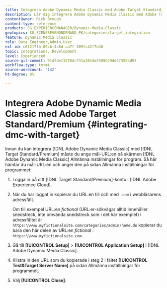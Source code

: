 ```yaml
---
title: Integrera Adobe Dynamic Media Classic med Adobe Target Standard/Premium
description: Lär dig integrera Adobe Dynamic Media Classic med Adobe Target Standard/Premium.
contentOwner: Rick Brough
content-type: reference
products: SG_EXPERIENCEMANAGER/Dynamic-Media-Classic
geptopics: SG_SCENESEVENONDEMAND_PK/categories/target_integration
feature: Dynamic Media Classic
role: Data Engineer,Admin,User
exl-id: c6f217fb-89cb-4c8d-aa7f-309fc42f7d46
topic: Integrations, Development
level: Experienced
source-git-commit: 914fde11270dc731a261da3305b29dd573584d93
workflow-type: tm+mt
source-wordcount: '142'
ht-degree: 0%

---
```


# Integrera Adobe Dynamic Media Classic med Adobe Target Standard/Premium {#integrating-dmc-with-target}

Innan du kan integrera [!DNL Adobe Dynamic Media Classic] med [!DNL Target Standard/Premium] måste du ange mål-URL:en på skärmen [!DNL Adobe Dynamic Media Classic] Allmänna inställningar för program. Så här hämtar du mål-URL:en och anger den på sidan Allmänna inställningar för programmet:

1. Logga in på ditt [!DNL Target Standard/Premium]-konto i [!DNL Adobe Experience Cloud].
1. När du har loggat in kopierar du URL:en till och med `.com` i webbläsarens adressfält.

   Om till exempel URL:en *fictional* (URL:er-sökvägar alltid innehåller snedstreck, inte omvända snedstreck som i det här exemplet) i adressfältet är `https:\\www.myfictionalsite.com/categories/admin/home.do` kopierar du bara den här delen av URL:en *fictional* : `https:\\www.myfictionalsite.com`.

1. Gå till **[!UICONTROL Setup]** > **[!UICONTROL Application Setup]** i [!DNL Adobe Dynamic Media Classic].
1. Klistra in den URL som du kopierade i steg 2 i fältet **[!UICONTROL Test&Target Server Name]** på sidan Allmänna inställningar för programmet.
1. Välj **[!UICONTROL Close]**.
